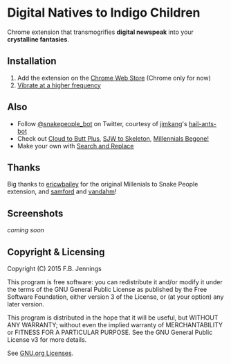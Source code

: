 # **Digital Natives to Indigo Children**

Chrome extension that transmogrifies **digital newspeak** into your **crystalline fantasies**.

## Installation

1. Add the extension on the [Chrome Web Store](https://chrome.google.com/webstore/detail/digital-natives-to-indigo/ekmpihnpaiagemjekbggdcfdmgbmlhgn) (Chrome only for now)
2. [Vibrate at a higher frequency](https://www.google.com/search?q=digital%20natives)


## Also
- Follow [@snakepeople_bot](https://twitter.com/snakepeople_bot) on Twitter, courtesy of [jimkang](https://github.com/jimkang)'s [hail-ants-bot](https://github.com/jimkang/hail-ants-bot)
- Check out [Cloud to Butt Plus](https://chrome.google.com/webstore/detail/cloud-to-butt-plus/apmlngnhgbnjpajelfkmabhkfapgnoai?hl=en), [SJW to Skeleton](https://chrome.google.com/webstore/detail/sjw-to-skeleton/kckodmjikeoncekpplppkkcjolofmacc?hl=en), [Millennials Begone!](https://chrome.google.com/webstore/detail/millennials-begone/dlgjecnejicmpdknhangcbeahbgipolf?hl=en)
- Make your own with [Search and Replace](https://chrome.google.com/webstore/detail/search-and-replace/bldchfkhmnkoimaciljpilanilmbnofo?hl=en-GB)

## Thanks
Big thanks to [ericwbailey](https://github.com/ericwbailey) for the original Millenials to Snake People extension, and  [samford](https://github.com/samford) and [vandahm](https://github.com/vandahm)! 

## Screenshots
*coming soon*

## Copyright & Licensing
Copyright (C) 2015  F.B. Jennings

This program is free software: you can redistribute it and/or modify 
it under the terms of the GNU General Public License as published by the Free Software Foundation, either version 3 of the License, or (at your option) any later version.

This program is distributed in the hope that it will be useful,
but WITHOUT ANY WARRANTY; without even the implied warranty of
MERCHANTABILITY or FITNESS FOR A PARTICULAR PURPOSE.  See the
GNU General Public License v3 for more details.

See [GNU.org Licenses](http://www.gnu.org/licenses/).
